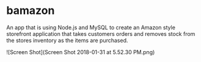 # bamazon

An app that is using Node.js and MySQL to create an Amazon style storefront application that takes customers orders and removes stock from the stores inventory as the items are purchased.

![Screen Shot](Screen Shot 2018-01-31 at 5.52.30 PM.png)
